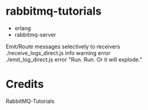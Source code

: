 # rabbitmq-tutorials
- erlang
- rabbitmq-server

Emit/Route messages selectively to receivers <br>
./receive_logs_direct.js info warning error <br>
./emit_log_direct.js error "Run. Run. Or it will explode." <br>

# Credits
RabbitMQ-Tutorials
